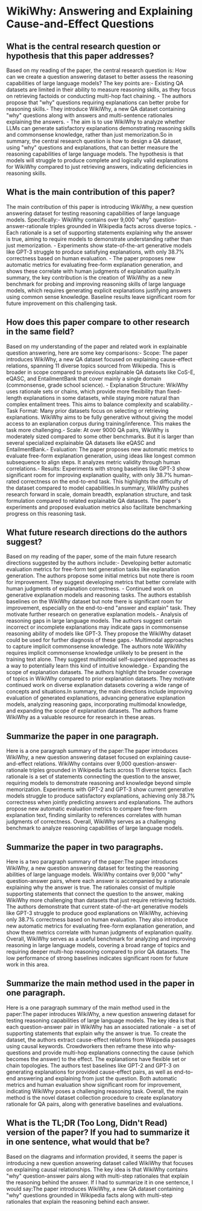 # WikiWhy: Answering and Explaining Cause-and-Effect Questions

## What is the central research question or hypothesis that this paper addresses?

Based on my reading of the paper, the central research question is: How can we create a question answering dataset to better assess the reasoning capabilities of large language models? The key points are:- Existing QA datasets are limited in their ability to measure reasoning skills, as they focus on retrieving factoids or conducting multi-hop fact chaining. - The authors propose that "why" questions requiring explanations can better probe for reasoning skills.- They introduce WikiWhy, a new QA dataset containing "why" questions along with answers and multi-sentence rationales explaining the answers. - The aim is to use WikiWhy to analyze whether LLMs can generate satisfactory explanations demonstrating reasoning skills and commonsense knowledge, rather than just memorization.So in summary, the central research question is how to design a QA dataset, using "why" questions and explanations, that can better measure the reasoning capabilities of large language models. The hypothesis is that models will struggle to produce complete and logically valid explanations for WikiWhy compared to just retrieving answers, indicating deficiencies in reasoning skills.


## What is the main contribution of this paper?

The main contribution of this paper is introducing WikiWhy, a new question answering dataset for testing reasoning capabilities of large language models. Specifically:- WikiWhy contains over 9,000 "why" question-answer-rationale triples grounded in Wikipedia facts across diverse topics. - Each rationale is a set of supporting statements explaining why the answer is true, aiming to require models to demonstrate understanding rather than just memorization. - Experiments show state-of-the-art generative models like GPT-3 struggle to produce satisfying explanations, with only 38.7% correctness based on human evaluation. - The paper proposes new automatic metrics for evaluating free-form explanation generation, and shows these correlate with human judgments of explanation quality.In summary, the key contribution is the creation of WikiWhy as a new benchmark for probing and improving reasoning skills of large language models, which requires generating explicit explanations justifying answers using common sense knowledge. Baseline results leave significant room for future improvement on this challenging task.


## How does this paper compare to other research in the same field?

Based on my understanding of the paper and related work in explainable question answering, here are some key comparisons:- Scope: The paper introduces WikiWhy, a new QA dataset focused on explaining cause-effect relations, spanning 11 diverse topics sourced from Wikipedia. This is broader in scope compared to previous explainable QA datasets like CoS-E, eQASC, and EntailmentBank that cover mainly a single domain (commonsense, grade school science). - Explanation Structure: WikiWhy uses rationale sets or chains, which provide more flexibility than fixed-length explanations in some datasets, while staying more natural than complex entailment trees. This aims to balance complexity and scalability.- Task Format: Many prior datasets focus on selecting or retrieving explanations. WikiWhy aims to be fully generative without giving the model access to an explanation corpus during training/inference. This makes the task more challenging.- Scale: At over 9000 QA pairs, WikiWhy is moderately sized compared to some other benchmarks. But it is larger than several specialized explainable QA datasets like eQASC and EntailmentBank.- Evaluation: The paper proposes new automatic metrics to evaluate free-form explanation generation, using ideas like longest common subsequence to align steps. It analyzes metric validity through human correlations.- Results: Experiments with strong baselines like GPT-3 show significant room for improving explanation quality, with only 38.7% human-rated correctness on the end-to-end task. This highlights the difficulty of the dataset compared to model capabilities.In summary, WikiWhy pushes research forward in scale, domain breadth, explanation structure, and task formulation compared to related explainable QA datasets. The paper's experiments and proposed evaluation metrics also facilitate benchmarking progress on this reasoning task.


## What future research directions do the authors suggest?

Based on my reading of the paper, some of the main future research directions suggested by the authors include:- Developing better automatic evaluation metrics for free-form text generation tasks like explanation generation. The authors propose some initial metrics but note there is room for improvement. They suggest developing metrics that better correlate with human judgments of explanation correctness. - Continued work on generative explanation models and reasoning tasks. The authors establish baselines on the WikiWhy dataset but note there is significant room for improvement, especially on the end-to-end "answer and explain" task. They motivate further research on generative explanation models.- Analysis of reasoning gaps in large language models. The authors suggest certain incorrect or incomplete explanations may indicate gaps in commonsense reasoning ability of models like GPT-3. They propose the WikiWhy dataset could be used for further diagnosis of these gaps.- Multimodal approaches to capture implicit commonsense knowledge. The authors note WikiWhy requires implicit commonsense knowledge unlikely to be present in the training text alone. They suggest multimodal self-supervised approaches as a way to potentially learn this kind of intuitive knowledge.- Expanding the scope of explanation datasets. The authors highlight the broader coverage of topics in WikiWhy compared to prior explanation datasets. They motivate continued work on diverse explanation datasets covering a wide range of concepts and situations.In summary, the main directions include improving evaluation of generated explanations, advancing generative explanation models, analyzing reasoning gaps, incorporating multimodal knowledge, and expanding the scope of explanation datasets. The authors frame WikiWhy as a valuable resource for research in these areas.


## Summarize the paper in one paragraph.

Here is a one paragraph summary of the paper:The paper introduces WikiWhy, a new question answering dataset focused on explaining cause-and-effect relations. WikiWhy contains over 9,000 question-answer-rationale triples grounded in Wikipedia facts across 11 diverse topics. Each rationale is a set of statements connecting the question to the answer, requiring models to demonstrate reasoning and knowledge beyond simple memorization. Experiments with GPT-2 and GPT-3 show current generative models struggle to produce satisfactory explanations, achieving only 38.7% correctness when jointly predicting answers and explanations. The authors propose new automatic evaluation metrics to compare free-form explanation text, finding similarity to references correlates with human judgments of correctness. Overall, WikiWhy serves as a challenging benchmark to analyze reasoning capabilities of large language models.


## Summarize the paper in two paragraphs.

Here is a two paragraph summary of the paper:The paper introduces WikiWhy, a new question answering dataset for testing the reasoning abilities of large language models. WikiWhy contains over 9,000 "why" question-answer pairs, where each answer is accompanied by a rationale explaining why the answer is true. The rationales consist of multiple supporting statements that connect the question to the answer, making WikiWhy more challenging than datasets that just require retrieving factoids. The authors demonstrate that current state-of-the-art generative models like GPT-3 struggle to produce good explanations on WikiWhy, achieving only 38.7% correctness based on human evaluation. They also introduce new automatic metrics for evaluating free-form explanation generation, and show these metrics correlate with human judgments of explanation quality. Overall, WikiWhy serves as a useful benchmark for analyzing and improving reasoning in large language models, covering a broad range of topics and requiring deeper multi-hop reasoning compared to prior QA datasets. The low performance of strong baselines indicates significant room for future work in this area.


## Summarize the main method used in the paper in one paragraph.

Here is a one paragraph summary of the main method used in the paper:The paper introduces WikiWhy, a new question answering dataset for testing reasoning capabilities of large language models. The key idea is that each question-answer pair in WikiWhy has an associated rationale - a set of supporting statements that explain why the answer is true. To create the dataset, the authors extract cause-effect relations from Wikipedia passages using causal keywords. Crowdworkers then reframe these into why-questions and provide multi-hop explanations connecting the cause (which becomes the answer) to the effect. The explanations have flexible set or chain topologies. The authors test baselines like GPT-2 and GPT-3 on generating explanations for provided cause-effect pairs, as well as end-to-end answering and explaining from just the question. Both automatic metrics and human evaluation show significant room for improvement, indicating WikiWhy poses a challenging reasoning task. Overall, the main method is the novel dataset collection procedure to create explanatory rationale for QA pairs, along with generative baselines and evaluations.


## What is the TL;DR (Too Long, Didn't Read) version of the paper? If you had to summarize it in one sentence, what would that be?

Based on the diagrams and information provided, it seems the paper is introducing a new question answering dataset called WikiWhy that focuses on explaining causal relationships. The key idea is that WikiWhy contains "why" question-answer pairs along with multi-step rationales that explain the reasoning behind the answer. If I had to summarize it in one sentence, I would say:The paper introduces WikiWhy, a new QA dataset containing "why" questions grounded in Wikipedia facts along with multi-step rationales that explain the reasoning behind each answer.
